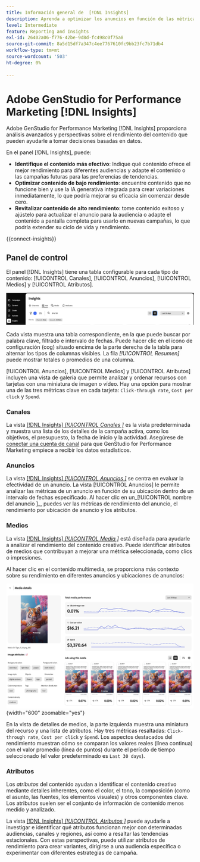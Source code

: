 ```yaml
---
title: Información general de  [!DNL Insights]
description: Aprenda a optimizar los anuncios en función de las métricas de rendimiento de contenido en tiempo real.
level: Intermediate
feature: Reporting and Insights
exl-id: 26402a06-f776-42be-9d8d-fc498c0f75a8
source-git-commit: 8a5d15df7a347c4ee7767610fc9bb23fc7b71db4
workflow-type: tm+mt
source-wordcount: '503'
ht-degree: 0%

---
```


# Adobe GenStudio for Performance Marketing [!DNL Insights]

Adobe GenStudio for Performance Marketing [!DNL Insights] proporciona análisis avanzados y perspectivas sobre el rendimiento del contenido que pueden ayudarle a tomar decisiones basadas en datos.

En el panel [!DNL Insights], puede:

- **Identifique el contenido más efectivo**: Indique qué contenido ofrece el mejor rendimiento para diferentes audiencias y adapte el contenido o las campañas futuras para las preferencias de tendencias.
- **Optimizar contenido de bajo rendimiento**: encuentre contenido que no funcione bien y use la IA generativa integrada para crear variaciones inmediatamente, lo que podría mejorar su eficacia sin comenzar desde cero.
- **Revitalizar contenido de alto rendimiento**: tome contenido exitoso y ajústelo para actualizar el anuncio para la audiencia o adapte el contenido a pantalla completa para usarlo en nuevas campañas, lo que podría extender su ciclo de vida y rendimiento.

{{connect-insights}}

## Panel de control

El panel [!DNL Insights] tiene una tabla configurable para cada tipo de contenido: [!UICONTROL Canales], [!UICONTROL Anuncios], [!UICONTROL Medios] y [!UICONTROL Atributos].

![[!DNL Insights] panel](/help/assets/insights-dashboard.png)

Cada vista muestra una tabla correspondiente, en la que puede buscar por palabra clave, filtrado e intervalo de fechas. Puede hacer clic en el icono de configuración (cog) situado encima de la parte derecha de la tabla para alternar los tipos de columnas visibles. La fila _[!UICONTROL Resumen]_ puede mostrar totales o promedios de una columna.

[!UICONTROL Anuncios], [!UICONTROL Medios] y [!UICONTROL Atributos] incluyen una vista de galería que permite analizar y ordenar recursos con tarjetas con una miniatura de imagen o vídeo. Hay una opción para mostrar una de las tres métricas clave en cada tarjeta: `Click-through rate`, `Cost per click` y `Spend`.

### Canales

La vista [[!DNL Insights] _[!UICONTROL Canales ]_](channels.md) es la vista predeterminada y muestra una lista de los detalles de la campaña activa, como los objetivos, el presupuesto, la fecha de inicio y la actividad. Asegúrese de [conectar una cuenta de canal](connect-channel.md) para que GenStudio for Performance Marketing empiece a recibir los datos estadísticos.

### Anuncios

La vista [[!DNL Insights] _[!UICONTROL Anuncios ]_](ads.md) se centra en evaluar la efectividad de un anuncio. La vista [!UICONTROL Anuncios] le permite analizar las métricas de un anuncio en función de su ubicación dentro de un intervalo de fechas especificado. Al hacer clic en un_[!UICONTROL  nombre del anuncio ]_, puedes ver las métricas de rendimiento del anuncio, el rendimiento por ubicación de anuncio y los atributos.

### Medios

La vista [[!DNL Insights] _[!UICONTROL Media ]_](media.md) está diseñada para ayudarle a analizar el rendimiento del contenido creativo. Puede identificar atributos de medios que contribuyan a mejorar una métrica seleccionada, como clics o impresiones.

Al hacer clic en el contenido multimedia, se proporciona más contexto sobre su rendimiento en diferentes anuncios y ubicaciones de anuncios:

![Detalles multimedia](/help/assets/insights-media-details.png){width="600" zoomable="yes"}

En la vista de detalles de medios, la parte izquierda muestra una miniatura del recurso y una lista de atributos. Hay tres métricas resaltadas: `Click-through rate`, `Cost per click` y `Spend`. Los aspectos destacados del rendimiento muestran cómo se comparan los valores reales (línea continua) con el valor promedio (línea de puntos) durante el período de tiempo seleccionado (el valor predeterminado es `Last 30 days`).

### Atributos

Los _atributos_ del contenido ayudan a identificar el contenido creativo mediante detalles inherentes, como el color, el tono, la composición (como el asunto, las fuentes, los elementos visuales) y otros componentes clave. Los atributos suelen ser el conjunto de información de contenido menos medido y analizado.

La vista [[!DNL Insights] _[!UICONTROL Atributos ]_](attributes.md) puede ayudarle a investigar e identificar qué atributos funcionan mejor con determinadas audiencias, canales y regiones, así como a resaltar las tendencias estacionales. Con estas perspectivas, puede utilizar atributos de rendimiento para crear variantes, dirigirse a una audiencia específica o experimentar con diferentes estrategias de campaña.
